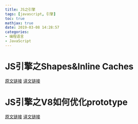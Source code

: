 ```yaml
---
title: JS之引擎
tags: [javascript, 引擎]
toc: true
mathjax: true
date: 2019-03-08 14:28:57
categories:
- 编程语言
- JavaScript
---
```


# JS引擎之Shapes&Inline Caches

[原文链接](https://mathiasbynens.be/notes/shapes-ics)
[译文链接](https://hijiangtao.github.io/2018/06/17/Shapes-ICs/)

# JS引擎之V8如何优化prototype

[原文链接](https://mathiasbynens.be/notes/prototypes)
[译文链接](https://hijiangtao.github.io/2018/08/21/Prototypes/)